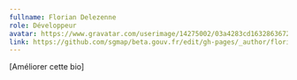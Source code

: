 ```yaml
---
fullname: Florian Delezenne
role: Développeur
avatar: https://www.gravatar.com/userimage/14275002/03a4283cd1632863672a3e249abdb8cb.jpg?size=512
link: https://github.com/sgmap/beta.gouv.fr/edit/gh-pages/_author/florian.md
---
```


<i class="write icon"></i> [Améliorer cette bio]
